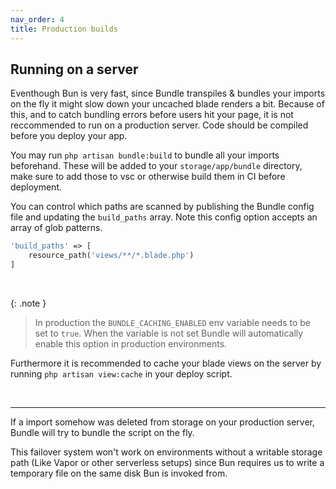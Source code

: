 ```yaml
---
nav_order: 4
title: Production builds
---
```


## Running on a server

Eventhough Bun is very fast, since Bundle transpiles & bundles your imports on the fly it might slow down your uncached blade renders a bit. Because of this, and to catch bundling errors before users hit your page, it is not reccommended to run on a production server. Code should be compiled before you deploy your app.

You may run `php artisan bundle:build` to bundle all your imports beforehand. These will be added to your `storage/app/bundle` directory, make sure to add those to vsc or otherwise build them in CI before deployment.

You can control which paths are scanned by publishing the Bundle config file and updating the `build_paths` array. Note this config option accepts an array of glob patterns.

```php
'build_paths' => [
    resource_path('views/**/*.blade.php')
]
```

<br />

{: .note }

> In production the `BUNDLE_CACHING_ENABLED` env variable needs to be set to `true`. When the variable is not set Bundle will automatically enable this option in production environments.

Furthermore it is recommended to cache your blade views on the server by running `php artisan view:cache` in your deploy script.

<br />

---

If a import somehow was deleted from storage on your production server, Bundle will try to bundle the script on the fly.

This failover system won't work on environments without a writable storage path (Like Vapor or other serverless setups) since Bun requires us to write a temporary file on the same disk Bun is invoked from.
